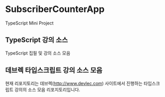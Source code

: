 # SubscriberCounterApp
TypeScript Mini Project


## TypeScript 강의 소스
TypeScript 집필 및 강의 소스 모음


## 데브렉 타입스크립트 강의 소스 모음
현재 리포지토리는 데브렉(http://www.devlec.com) 사이트에서 진행하는 타입스크립트 강의의 소스 모음 리포지토리입니다.
